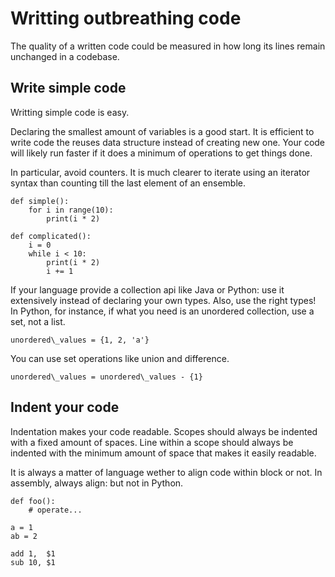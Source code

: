 Writting outbreathing code
==========================

The quality of a written code could be measured in how long its lines remain
unchanged in a codebase.

## Write simple code
Writting simple code is easy.

Declaring the smallest amount of variables is a good start. It is efficient
to write code the reuses data structure instead of creating new one. Your 
code will likely run faster if it does a minimum of operations to get things
done.

In particular, avoid counters. It is much clearer to iterate using an iterator
syntax than counting till the last element of an ensemble.

    def simple():
        for i in range(10):
            print(i * 2)

    def complicated():
        i = 0
        while i < 10:
            print(i * 2)
            i += 1

If your language provide a collection api like Java or Python: use it 
extensively instead of declaring your own types. Also, use the right types!
In Python, for instance, if what you need is an unordered collection, use
a set, not a list.

    unordered\_values = {1, 2, 'a'}

You can use set operations like union and difference.

    unordered\_values = unordered\_values - {1}


## Indent your code
Indentation makes your code readable. Scopes should always be indented with
a fixed amount of spaces. Line within a scope should always be indented with
the minimum amount of space that makes it easily readable.

It is always a matter of language wether to align code within block or not.
In assembly, always align: but not in Python.

    def foo():
        # operate...

    a = 1
    ab = 2

    add 1,  $1
    sub 10, $1
